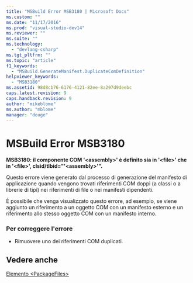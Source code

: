 ```yaml
---
title: "MSBuild Error MSB3180 | Microsoft Docs"
ms.custom: ""
ms.date: "11/17/2016"
ms.prod: "visual-studio-dev14"
ms.reviewer: ""
ms.suite: ""
ms.technology: 
  - "devlang-csharp"
ms.tgt_pltfrm: ""
ms.topic: "article"
f1_keywords: 
  - "MSBuild.GenerateManifest.DuplicateComDefinition"
helpviewer_keywords: 
  - "MSB3180"
ms.assetid: 98d8cb76-6176-4121-82ee-8a297d9deebc
caps.latest.revision: 9
caps.handback.revision: 9
author: "mikeblome"
ms.author: "mblome"
manager: "douge"
---
```

# MSBuild Error MSB3180
**MSB3180: il componente COM '\<assembly\>' è definito sia in '\<file\>' che in '\<file\>', clsid\/tlbid\="'\<assembly\>'".**  
  
 Questo errore viene generato dal processo di generazione del manifesto di applicazione quando vengono trovati riferimenti COM doppi \(a classi o a librerie di tipi\) nei riferimenti di file o nei manifesti dipendenti.  
  
 È possibile che venga visualizzato questo errore, ad esempio, se viene aggiunto un riferimento a un oggetto COM con un manifesto esterno e un riferimento allo stesso oggetto COM con un manifesto interno.  
  
### Per correggere l'errore  
  
-   Rimuovere uno dei riferimenti COM duplicati.  
  
## Vedere anche  
 [Elemento \<PackageFiles\>](../deployment/packagefiles-element-bootstrapper.md)